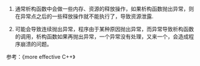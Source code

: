 <!--
author: checkking
date: 2017-05-13
title: 为什么析构函数不能抛出异常
tags: C/C++
category: C/C++
status: publish
summary: 
-->
1. 通常析构函数中会做一些内存、资源的释放操作，如果析构函数抛出异常，则在异常点之后的一些释放操作就不能执行了，导致资源泄露.

2. 可能会导致连续抛出异常，程序由于某种原因抛出异常，而异常导致析构函数的调用，析构函数如果再抛出异常，一个异常没有处理，又来一个，会造成程序崩溃的问题。

参考：《more effective C++》
